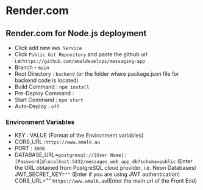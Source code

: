 # Render.com

## Render.com for Node.js deployment

- Click add new `Web Service`
- Click `Public Git Repository` and paste the github url i.e:`https://github.com/amaldevelops/messaging-app`
- Branch - `main`
- Root Directory : `backend` (or the folder where package.json file for backend code is located)
- Build Command : `npm install`
- Pre-Deploy Command : ` `
- Start Command : `npm start`
- Auto-Deploy : `off`

### Environment Variables

- KEY : VALUE (Format of the Environment variables)
- CORS_URL :`https://www.amalk.au`
- PORT : `3000`
- DATABASE_URL=`postgresql://[User Name]:[Password]@localhost:5432/messages_web_app_db?schema=public` (Enter the URL obtained from PostgreSQL cloud provider, i.e. Neon Databases) 
JWT_SECRET_KEY=`""` (Enter if you are using JWT authentication) 
CORS_URL="" `https://www.amalk.au`(Enter the main url of the Front End)